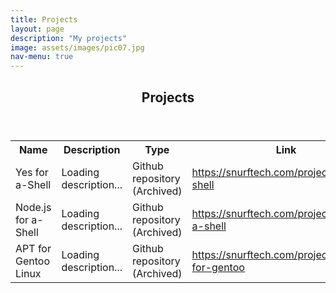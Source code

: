 ```yaml
---
title: Projects
layout: page
description: "My projects"
image: assets/images/pic07.jpg
nav-menu: true
---
```


<!-- Main -->
<div id="main" class="alt">

<!-- One -->
<section id="one">
	<div class="inner">
		<header class="major">
			<h1>Projects</h1>
		</header>

<!-- Content -->

<table class="table table-element">
  <tr>
    <th class="table-element">Name</th>
	<th class="table-element">Description</th>
	<th class="table-element">Type</th>
    <th class="table-element">Link</th>
  </tr>
  <tr>
	<td class="table-element">Yes for a-Shell</td>
	<td class="table-element" id="repo-desc1">Loading description...</td>
    <td class="table-element">Github repository (Archived)</td>
    <td class="table-element"><a href="https://snurftech.com/projects/yes-a-shell">https://snurftech.com/projects/yes-a-shell</a></td>
  </tr>
  <tr>
    <td class="table-element">Node.js for a-Shell</td>
	<td class="table-element" id="repo-desc2">Loading description...</td>
    <td class="table-element">Github repository (Archived)</td>
    <td class="table-element"><a href="https://snurftech.com/projects/node.js-a-shell">https://snurftech.com/projects/node.js-a-shell</a></td>
  </tr>
  <tr>
	<td class="table-element">APT for Gentoo Linux</td>
	<td class="table-element" id="repo-desc3">Loading description...</td>
	<td class="table-element">Github repository (Archived)</td>
	<td class="table-element"><a href="https://snurftech.com/projects/apt-for-gentoo">https://snurftech.com/projects/apt-for-gentoo</a></td>
  </tr>
</table>

<script>
fetch("https://api.github.com/repos/SnurfTech/yes-a-shell")
  .then(r => r.json())
  .then(data => {
    document.getElementById("repo-desc1").textContent = data.description;
  })
  .catch(() => {
    document.getElementById("repo-desc1").textContent = "Failed to load description.";
  });

fetch("https://api.github.com/repos/SnurfTech/node.js-a-shell")
  .then(r => r.json())
  .then(data => {
    document.getElementById("repo-desc2").textContent = data.description;
  })
  .catch(() => {
    document.getElementById("repo-desc2").textContent = "Failed to load description.";
  });

fetch("https://api.github.com/repos/SnurfTech/apt-for-gentoo")
  .then(r => r.json())
  .then(data => {
    document.getElementById("repo-desc3").textContent = data.description;
  })
  .catch(() => {
    document.getElementById("repo-desc3").textContent = "Failed to load description.";
  });
</script>

</div>
</section>
